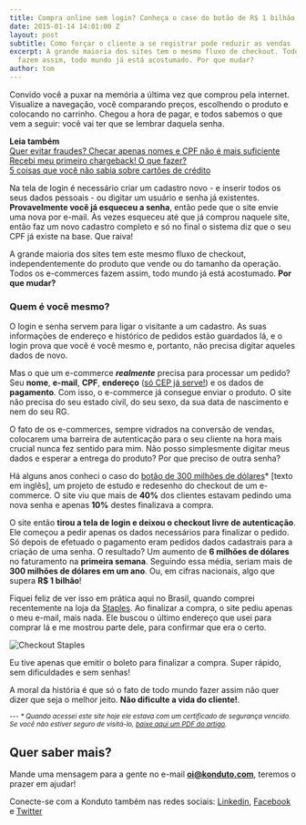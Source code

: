 ```yaml
---
title: Compra online sem login? Conheça o case do botão de R$ 1 bilhão
date: 2015-01-14 14:01:00 Z
layout: post
subtitle: Como forçar o cliente a se registrar pode reduzir as vendas
excerpt: A grande maioria dos sites tem o mesmo fluxo de checkout. Todos os e-commerces
  fazem assim, todo mundo já está acostumado. Por que mudar?
author: tom
---
```


Convido você a puxar na memória a última vez que comprou pela internet. Visualize a navegação, você comparando preços, escolhendo o produto e colocando no carrinho. Chegou a hora de pagar, e todos sabemos o que vem a seguir: você vai ter que se lembrar daquela senha.

**Leia também**  
[Quer evitar fraudes? Checar apenas nomes e CPF não é mais suficiente](https://blog.konduto.com/pt/2014/10/porque-checar-apenas-nome-e-cpf-ja-nao-e-suficiente-na-analise-manual?utm_source=konduto&utm_medium=blog&utm_campaign=conteudo)  
[Recebi meu primeiro chargeback! O que fazer?](https://blog.konduto.com/pt/2014/09/o-que-fazer-quando-recebe-o-primeiro-chargeback?utm_source=konduto&utm_medium=blog&utm_campaign=conteudo)  
[5 coisas que você não sabia sobre cartões de crédito](https://blog.konduto.com/pt/2014/09/5-coisas-que-voce-nao-sabia-sobre-cartao-de-credito?utm_source=konduto&utm_medium=blog&utm_campaign=conteudo)  

Na tela de login é necessário criar um cadastro novo - e inserir todos os seus dados pessoais - ou digitar um usuário e senha já existentes. **Provavelmente você já esqueceu a senha**, então pede que o site envie uma nova por e-mail. Às vezes esqueceu até que já comprou naquele site, então faz um novo cadastro completo e só no final o sistema diz que o seu CPF já existe na base. Que raiva!

A grande maioria dos sites tem este mesmo fluxo de checkout, independentemente do produto que vende ou do tamanho da operação. Todos os e-commerces fazem assim, todo mundo já está acostumado. **Por que mudar?**

### Quem é você mesmo?

O login e senha servem para ligar o visitante a um cadastro. As suas informações de endereço e histórico de pedidos estão guardados lá, e o login prova que você é você mesmo e, portanto, não precisa digitar aqueles dados de novo.

Mas o que um e-commerce **_realmente_** precisa para processar um pedido? Seu **nome**, **e-mail**, **CPF**, **endereço** ([só CEP já serve!](http://cepfacil.com.br/)) e os dados de **pagamento**. Com isso, o e-commerce já consegue enviar o produto. O site não precisa do seu estado civil, do seu sexo, da sua data de nascimento e nem do seu RG.

O fato de os e-commerces, sempre vidrados na conversão de vendas, colocarem uma barreira de autenticação para o seu cliente na hora mais crucial nunca fez sentido para mim. Não posso simplesmente digitar meus dados e esperar a entrega do produto? Por que preciso de outra senha?

Há alguns anos conheci o caso do [botão de 300 milhões de dólares](http://www.uie.com/articles/three_hund_million_button/)* [texto em inglês], um projeto de estudo e redesenho do checkout de um e-commerce. O site viu que mais de **40%** dos clientes estavam pedindo uma nova senha e apenas **10%** destes finalizava a compra.

O site então **tirou a tela de login e deixou o checkout livre de autenticação**. Ele começou a pedir apenas os dados necessários para  finalizar o pedido. Só depois de efetuado o pagamento eram pedidos dados cadastrais para a criação de uma senha. O resultado? Um aumento de **6 milhões de dólares** no faturamento na **primeira semana**. Seguindo essa média, seriam mais de **300 milhões de dólares em um ano**. Ou, em cifras nacionais, algo que supera **R$ 1 bilhão**!

Fiquei feliz de ver isso em prática aqui no Brasil, quando comprei recentemente na loja da [Staples](http://www.staples.com.br/). Ao finalizar a compra, o site pediu apenas o meu e-mail, mais nada. Ele buscou o último endereço que usei para comprar lá e me mostrou parte dele, para confirmar que era o certo.

![Checkout Staples](/images/tinha-uma-senha-checkout-staples.png)

Eu tive apenas que emitir o boleto para finalizar a compra. Super rápido, sem dificuldades e sem senhas!

A moral da história é que só o fato de todo mundo fazer assim não quer dizer que seja o melhor jeito. **Não dificulte a vida do cliente!**.

<small>---
_* Quando acessei este site hoje ele estava com um certificado de segurança vencido. Se você não estiver seguro de visitá-lo, <a href="https://s3.amazonaws.com/f.cl.ly/items/3u0x3z003S1J2u1E3121/The%20$300%20Million%20Button.pdf">baixe aqui um PDF do artigo</a>._</small>

## Quer saber mais? 

Mande uma mensagem para a gente no e-mail **oi@konduto.com**, teremos o prazer em ajudar!

Conecte-se com a Konduto também nas redes sociais: [Linkedin](https://www.linkedin.com/company/konduto), [Facebook](https://www.facebook.com/konduto) e [Twitter](https://twitter.com/Konduto_)